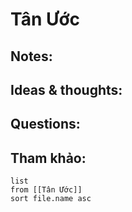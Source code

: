 # Tân Ước

## Notes:


## Ideas & thoughts:

## Questions:


## Tham khảo:
```dataview
list
from [[Tân Ước]]
sort file.name asc
```